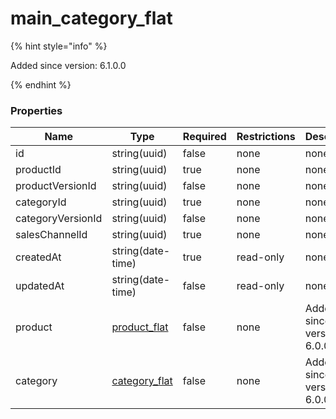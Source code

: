 
# main_category_flat

{% hint style="info" %}

Added since version: 6.1.0.0

{% endhint %}

### Properties

|Name|Type|Required|Restrictions|Description|
|---|---|---|---|---|
|id|string(uuid)|false|none|none|
|productId|string(uuid)|true|none|none|
|productVersionId|string(uuid)|false|none|none|
|categoryId|string(uuid)|true|none|none|
|categoryVersionId|string(uuid)|false|none|none|
|salesChannelId|string(uuid)|true|none|none|
|createdAt|string(date-time)|true|read-only|none|
|updatedAt|string(date-time)|false|read-only|none|
|product|[product_flat](/schema/product_flat)|false|none|Added since version: 6.0.0.0|
|category|[category_flat](/schema/category_flat)|false|none|Added since version: 6.0.0.0|
